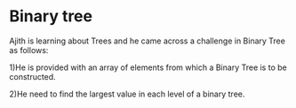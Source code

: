 # Binary tree

Ajith is learning about Trees and he came across a challenge in Binary Tree as follows:

1)He is provided with an array of elements from which a Binary Tree is to be constructed.

2)He need to find the largest value in each level of a binary tree.
